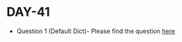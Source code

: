 # DAY-41

* Question 1 (Default Dict)- Please find the question [here](https://www.hackerrank.com/challenges/defaultdict-tutorial/problem)